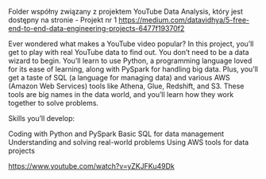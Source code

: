 Folder współny związany z projektem
YouTube Data Analysis, który jest dostępny na stronie - Projekt nr 1
https://medium.com/datavidhya/5-free-end-to-end-data-engineering-projects-6477f19370f2

Ever wondered what makes a YouTube video popular? In this project, you’ll get to play with real YouTube data to find out. You don’t need to be a data wizard to begin. You’ll learn to use Python, a programming language loved for its ease of learning, along with PySpark for handling big data. Plus, you’ll get a taste of SQL (a language for managing data) and various AWS (Amazon Web Services) tools like Athena, Glue, Redshift, and S3. These tools are big names in the data world, and you’ll learn how they work together to solve problems.

Skills you’ll develop:

Coding with Python and PySpark
Basic SQL for data management
Understanding and solving real-world problems
Using AWS tools for data projects

https://www.youtube.com/watch?v=yZKJFKu49Dk